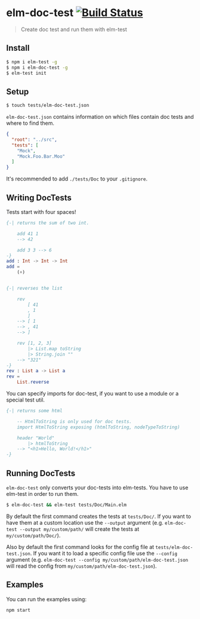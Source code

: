 elm-doc-test [![Build Status](https://travis-ci.org/stoeffel/elm-doc-test.svg?branch=master)](https://travis-ci.org/stoeffel/elm-doc-test)
============

> Create doc test and run them with elm-test

Install
-------

```bash
$ npm i elm-test -g
$ npm i elm-doc-test -g
$ elm-test init
```

Setup
-----

```bash
$ touch tests/elm-doc-test.json
```

`elm-doc-test.json` contains information on which files contain doc tests and where to find them.

```json
{
  "root": "../src",
  "tests": [
    "Mock",
    "Mock.Foo.Bar.Moo"
  ]
}
```

It's recommended to add `./tests/Doc` to your `.gitignore`.

Writing DocTests
----------------

Tests start with four spaces!

```elm
{-| returns the sum of two int.

    add 41 1
    --> 42

    add 3 3 --> 6
-}
add : Int -> Int -> Int
add =
    (+)


{-| reverses the list

    rev
        [ 41
        , 1
        ]
    --> [ 1
    --> , 41
    --> ]

    rev [1, 2, 3]
        |> List.map toString
        |> String.join ""
    --> "321"
-}
rev : List a -> List a
rev =
    List.reverse
```

You can specify imports for doc-test, if you want to use a module or a special test util.

```elm
{-| returns some html

    -- HtmlToString is only used for doc tests.
    import HtmlToString exposing (htmlToString, nodeTypeToString)

    header "World"
        |> htmlToString
    --> "<h1>Hello, World!</h1>"
-}
```

Running DocTests
----------------

`elm-doc-test` only converts your doc-tests into elm-tests.
You have to use elm-test in order to run them.

```bash
$ elm-doc-test && elm-test tests/Doc/Main.elm
```

By default the first command creates the tests at `tests/Doc/`. If you want to have them at a custom location use the `--output` argument (e.g. `elm-doc-test --output my/custom/path/` will create the tests at `my/custom/path/Doc/`).

Also by default the first command looks for the config file at `tests/elm-doc-test.json`. If you want it to load a specific config file use the `--config` argument (e.g. `elm-doc-test --config my/custom/path/elm-doc-test.json` will read the config from `my/custom/path/elm-doc-test.json`).

Examples
--------

You can run the examples using:

`npm start`

